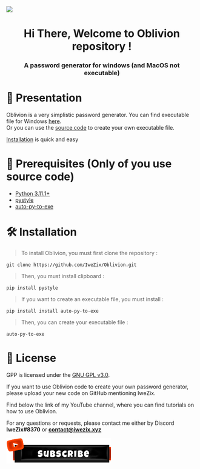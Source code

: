 <!-- Banner -->
<div align="center">
    <img align="center" style="display: block; margin: 0 auto" src="images/readme/banner.gif">
</div>

<h1 align="center">Hi There, Welcome to Oblivion repository ! </h1>
<h3 align="center">A password generator for windows (and MacOS not executable)</h3>

<!-- Repo views -->

<!-- Social media -->

<!-- Presentation -->
# 📜 Presentation
Oblivion is a very simplistic password generator.
You can find executable file for Windows [here]().
<br>
Or you can use the [source code](https://github.com/IweZix/Oblivion/blob/main/main.py) to create your own executable file.

[Installation](#🛠️-installation) is quick and easy

<!-- Languages and Tools -->
# 🚧 Prerequisites (Only of you use source code)
- [Python 3.11.1+](https://www.python.org/downloads/)
- [pystyle](https://pypi.org/project/pystyle/)
- [auto-py-to-exe](https://pypi.org/project/auto-py-to-exe/)

<!-- Installation -->
# 🛠️ Installation
> To install Oblivion, you must first clone the repository :
```
git clone https://github.com/IweZix/Oblivion.git
```
> Then, you must install clipboard :
```
pip install pystyle
```
> If you want to create an executable file, you must install :
```
pip install install auto-py-to-exe
```
> Then, you can create your executable file :
```
auto-py-to-exe
```

# 📝 License

GPP is licensed under the [GNU GPL v3.0](https://www.gnu.org/licenses/gpl-3.0.en.html).

If you want to use Oblivion code to create your own password generator, please upload your new code on GitHub mentioning IweZix.

Find below the link of my YouTube channel, where you can find tutorials on how to use Oblivion.

For any questions or requests, please contact me either by Discord **IweZix#8370** or **contact@iwezix.xyz**

<a href="https://youtube.com/iwezix" target="blank">
    <img align="center" src="images/readme/youtube.png" alt=""/>
</a>